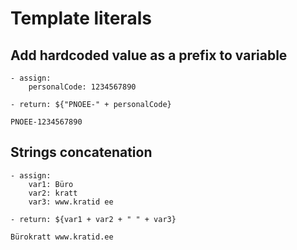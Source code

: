 # Template literals

## Add hardcoded value as a prefix to variable

```
- assign:
    personalCode: 1234567890

- return: ${"PNOEE-" + personalCode}
```

```
PNOEE-1234567890
```

## Strings concatenation

```
- assign:
    var1: Büro
    var2: kratt
    var3: www.kratid ee

- return: ${var1 + var2 + " " + var3}
```

```
Bürokratt www.kratid.ee
```
